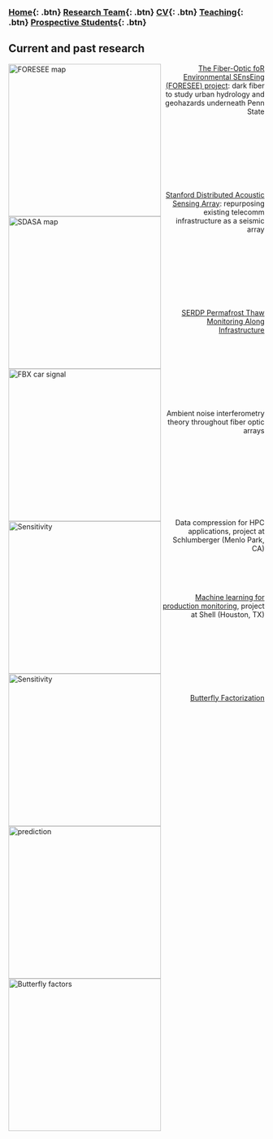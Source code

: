 ### [Home](https://eileenrmartin.github.io){: .btn}     [Research Team](/team){: .btn}       [CV](/docs/ermartin_CV.pdf){: .btn}       [Teaching](/teaching){: .btn}	 [Prospective Students](/prospectiveStudents){: .btn} 
## Current and past research

<p>
	<img src="https://eileenrmartin.github.io/research/img/FORESEE_music.png" alt="FORESEE map" align="left" width="300">
	<div style="text-align: right"><a href="https://eileenrmartin.github.io/research/FORESEE/">The Fiber-Optic foR Environmental SEnsEing (FORESEE) project</a>: dark fiber to study urban hydrology and geohazards underneath Penn State</div>
</p>

<br/>
<br/>
<br/>
<br/>
<br/>
<br/>
<br/>



<p>
	<img src="https://eileenrmartin.github.io/research/img/SDASA-map.png" alt="SDASA map" align="left" width="300">
	<div style="text-align: right"><a href="https://eileenrmartin.github.io/research/Stanford-DAS-Array/">Stanford Distributed Acoustic Sensing Array</a>: repurposing existing telecomm infrastructure as a seismic array</div>
</p>

<br/>
<br/>
<br/>
<br/>
<br/>
<br/>
<br/>

<p>
	<img src="https://eileenrmartin.github.io/research/img/FBX-car-signal.png" alt="FBX car signal" align="left" width="300">
	<div style="text-align: right"><a href="https://eileenrmartin.github.io/research/SERDP-permafrost-thaw/">SERDP Permafrost Thaw Monitoring Along Infrastructure</a></div>
</p>

<br/>
<br/>
<br/>
<br/>
<br/>
<br/>
<br/>


<p>
    <img src="https://eileenrmartin.github.io/research/img/DAS-ambient-noise-theory.png" alt="Sensitivity" align="left" width="300">
    <div style="text-align: right">Ambient noise interferometry theory throughout fiber optic arrays</div>
</p>

<br/>
<br/>
<br/>
<br/>
<br/>
<br/>
<br/>
<br/>


<p>
	<img src="https://eileenrmartin.github.io/research/img/compression.png" alt="Sensitivity" align="left" width="300">
	<div style="text-align: right">Data compression for HPC applications, project at Schlumberger (Menlo Park, CA) </div>
</p>


<br/>
<br/>
<br/>



<p>
	<img src="https://eileenrmartin.github.io/research/img/LASSO-production-prediction.jpg" alt="prediction" align="left" width="300">
	<div style="text-align: right"><a href="https://eileenrmartin.github.io/research/ML-at-Shell/">Machine learning for production monitoring</a>, project at Shell (Houston, TX) </div>
</p>


<br/>
<br/>
<br/>
<br/>
<br/>
<br/>
<br/>

<p>
	<img src="https://eileenrmartin.github.io/research/img/butterfly-factors.png" alt="Butterfly factors" align="left" width="300">
	<div style="text-align: right"><a href="https://eileenrmartin.github.io/research/butterfly/">Butterfly Factorization</a></div>
</p>

